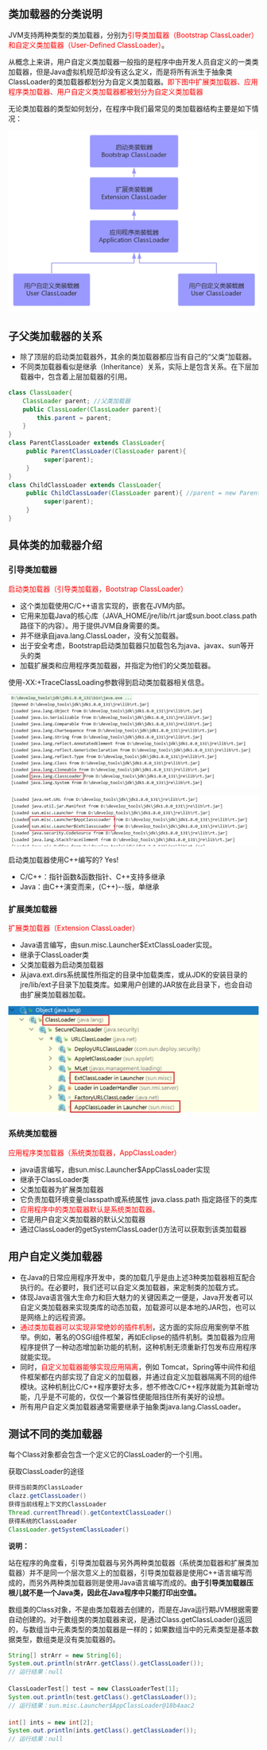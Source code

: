 ## 类加载器的分类说明

JVM支持两种类型的类加载器，分别为<font color = 'red'>引导类加载器（Bootstrap ClassLoader）和自定义类加载器（User-Defined ClassLoader）</font>。

从概念上来讲，用户自定义类加载器一般指的是程序中由开发人员自定义的一类类加载器，但是Java虚拟机规范却没有这么定义，而是将所有派生于抽象类ClassLoader的类加载器都划分为自定义类加载器。<font color = 'red'>即下图中扩展类加载器、应用程序类加载器、用户自定义类加载器都被划分为自定义类加载器</font>

无论类加载器的类型如何划分，在程序中我们最常见的类加载器结构主要是如下情况：

![](images/9.类加载器结构.jpeg)

## 子父类加载器的关系

- 除了顶层的启动类加载器外，其余的类加载器都应当有自己的“父类”加载器。 
- 不同类加载器看似是继承（Inheritance）关系，实际上是包含关系。在下层加载器中，包含着上层加载器的引用。

```java
class ClassLoader{
    ClassLoader parent; //父类加载器 
    public ClassLoader(ClassLoader parent){ 
        this.parent = parent;
    }
}
class ParentClassLoader extends ClassLoader{
     public ParentClassLoader(ClassLoader parent){
          super(parent);
     }
}
class ChildClassLoader extends ClassLoader{
     public ChildClassLoader(ClassLoader parent){ //parent = new ParentClassLoader();
          super(parent);
     }
}
```
## 具体类的加载器介绍

### 引导类加载器

<font color = 'red'>启动类加载器（引导类加载器，Bootstrap ClassLoader）</font>

- 这个类加载使用C/C++语言实现的，嵌套在JVM内部。
- 它用来加载Java的核心库（JAVA_HOME/jre/lib/rt.jar或sun.boot.class.path路径下的内容）。用于提供JVM自身需要的类。
- 并不继承自java.lang.ClassLoader，没有父加载器。
- 出于安全考虑，Bootstrap启动类加载器只加载包名为java、javax、sun等开头的类
- 加载扩展类和应用程序类加载器，并指定为他们的父类加载器。

 使用-XX:+TraceClassLoading参数得到启动类加载器相关信息。

![](images/10.启动类加载器日志.jpeg)

![](images/11.启动类加载器日志.jpeg)

启动类加载器使用C++编写的? Yes!

- C/C++：指针函数&函数指针、C++支持多继承
- Java：由C++演变而来，(C++)--版，单继承

### 扩展类加载器

<font color = 'red'>扩展类加载器（Extension ClassLoader）</font>

- Java语言编写，由sun.misc.Launcher$ExtClassLoader实现。
- 继承于ClassLoader类
- 父类加载器为启动类加载器
- 从java.ext.dirs系统属性所指定的目录中加载类库，或从JDK的安装目录的jre/lib/ext子目录下加载类库。如果用户创建的JAR放在此目录下，也会自动由扩展类加载器加载。

![](images/12.扩展类加载器.jpeg)

### 系统类加载器

<font color = 'red'>应用程序类加载器（系统类加载器，AppClassLoader）</font>

- java语言编写，由sun.misc.Launcher$AppClassLoader实现
- 继承于ClassLoader类
- 父类加载器为扩展类加载器
- 它负责加载环境变量classpath或系统属性 java.class.path 指定路径下的类库 
- <font color = 'red'>应用程序中的类加载器默认是系统类加载器。</font>
- 它是用户自定义类加载器的默认父加载器
- 通过ClassLoader的getSystemClassLoader()方法可以获取到该类加载器

 ## 用户自定义类加载器

- 在Java的日常应用程序开发中，类的加载几乎是由上述3种类加载器相互配合执行的。在必要时，我们还可以自定义类加载器，来定制类的加载方式。
- 体现Java语言强大生命力和巨大魅力的关键因素之一便是，Java开发者可以自定义类加载器来实现类库的动态加载，加载源可以是本地的JAR包，也可以是网络上的远程资源。
- <font color = 'red'>通过类加载器可以实现非常绝妙的插件机制</font>，这方面的实际应用案例举不胜举。例如，著名的OSGI组件框架，再如Eclipse的插件机制。类加载器为应用程序提供了一种动态增加新功能的机制，这种机制无须重新打包发布应用程序就能实现。
- 同时，<font color = 'red'>自定义加载器能够实现应用隔离</font>，例如 Tomcat，Spring等中间件和组件框架都在内部实现了自定义的加载器，并通过自定义加载器隔离不同的组件模块。这种机制比C/C++程序要好太多，想不修改C/C++程序就能为其新增功能，几乎是不可能的，仅仅一个兼容性便能阻挡住所有美好的设想。
- 所有用户自定义类加载器通常需要继承于抽象类java.lang.ClassLoader。

 ## 测试不同的类加载器

每个Class对象都会包含一个定义它的ClassLoader的一个引用。

获取ClassLoader的途径

```java
获得当前类的ClassLoader
clazz.getClassLoader()
获得当前线程上下文的ClassLoader
Thread.currentThread().getContextClassLoader()
获得系统的ClassLoader
ClassLoader.getSystemClassLoader()
```

**说明：**

站在程序的角度看，引导类加载器与另外两种类加载器（系统类加载器和扩展类加载器）并不是同一个层次意义上的加载器，引导类加载器是使用C++语言编写而成的，而另外两种类加载器则是使用Java语言编写而成的。**由于引导类加载器压根儿就不是一个Java类，因此在Java程序中只能打印出空值。**

数组类的Class对象，不是由类加载器去创建的，而是在Java运行期JVM根据需要自动创建的。对于数组类的类加载器来说，是通过Class.getClassLoader()返回的，与数组当中元素类型的类加载器是一样的；如果数组当中的元素类型是基本数据类型，数组类是没有类加载器的。

```java
String[] strArr = new String[6];
System.out.println(strArr.getClass().getClassLoader());
// 运行结果：null

ClassLoaderTest[] test = new ClassLoaderTest[1];
System.out.println(test.getClass().getClassLoader());
// 运行结果：sun.misc.Launcher$AppClassLoader@18b4aac2

int[] ints = new int[2];
System.out.println(ints.getClass().getClassLoader());
// 运行结果：null
```



